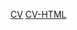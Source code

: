 [CV](https://mrkavalsky.github.io/rsschool-cv/cv)
[CV-HTML](https://mrkavalsky.github.io/rsschool-cv/)
